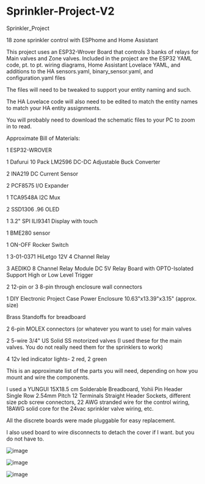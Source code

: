 # Sprinkler-Project-V2
Sprinkler_Project

18 zone sprinkler control with ESPhome and Home Assistant

This project uses an ESP32-Wrover Board that controls 3 banks of relays for Main valves and Zone valves. Included in the project are the ESP32 YAML code, pt. to pt. wiring diagrams, Home Assistant Lovelace YAML, and additions to the HA sensors.yaml, binary_sensor.yaml, and configuration.yaml files

The files will need to be tweaked to support your entity naming and such.

The HA Lovelace code will also need to be edited to match the entity names to match your HA entity assignments.

You will probably need to download the schematic files to your PC to zoom in to read.

Approximate Bill of Materials:

1 ESP32-WROVER

1 Dafurui 10 Pack LM2596 DC-DC Adjustable Buck Converter

2 INA219 DC Current Sensor

2 PCF8575 I/O Expander

1 TCA9548A I2C Mux

2 SSD1306 .96 OLED

1 3.2" SPI ILI9341 Display with touch

1 BME280 sensor

1 ON-OFF Rocker Switch

1 3-01-0371 HiLetgo 12V 4 Channel Relay

3 AEDIKO 8 Channel Relay Module DC 5V Relay Board with OPTO-Isolated Support High or Low Level Trigger

2 12-pin or 3 8-pin through enclosure wall connectors

1 DIY Electronic Project Case Power Enclosure 10.63"x13.39"x3.15" (approx. size)

Brass Standoffs for breadboard

2 6-pin MOLEX connectors (or whatever you want to use) for main valves

2 5-wire 3/4" US Solid SS motorized valves (I used these for the main valves. You do not really need them for the sprinklers to work)

4 12v led indicator lights- 2 red, 2 green

This is an approximate list of the parts you will need, depending on how you mount and wire the components.

I used a YUNGUI 15X18.5 cm Solderable Breadboard, Yohii Pin Header Single Row 2.54mm Pitch 12 Terminals Straight Header Sockets, different size pcb screw connectors, 22 AWG stranded wire for the control wiring, 18AWG solid core for the 24vac sprinkler valve wiring, etc.

All the discrete boards were made pluggable for easy replacement.

I also used board to wire disconnects to detach the cover if I want. but you do not have to.



![image](https://github.com/roberttucci/Sprinkler-Project-V2/assets/88236450/cb6379f6-dcff-4ee2-9a70-21d18ec6385a)


![image](https://github.com/roberttucci/Sprinkler-Project-V2/assets/88236450/9224b2eb-c09b-4dfb-8bc9-1e8758a8560b)

![image](https://github.com/roberttucci/Sprinkler-Project-V2/assets/88236450/3b0fc4b7-f875-489c-bdde-dc783c72fb7f)



